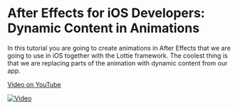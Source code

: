 # After Effects for iOS Developers: Dynamic Content in Animations

In this tutorial you are going to create animations in After Effects that we are going to use in iOS together with the Lottie framework. The coolest thing is that we are replacing parts of the animation with dynamic content from our app.

[Video on YouTube](https://youtu.be/2HhgLir6Jz0)

[![Video](https://img.youtube.com/vi/2HhgLir6Jz0/0.jpg)](https://www.youtube.com/watch?v=2HhgLir6Jz0)
